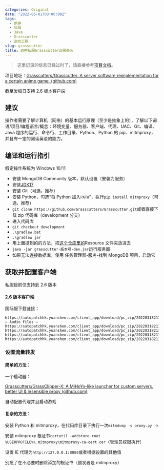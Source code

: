 ```yaml
---
categories: Original
date: "2022-05-01T00:00:00Z"
tags:
  - 原神
  - 私服
  - Java
  - Grasscutter
  - 逆向工程
slug: grasscutter
title: 原神私服Grasscutter部署备忘
---
```


> 这里记录的信息已经过时了，请直接参考[项目文档](https://github.com/Grasscutters/Grasscutter)。

项目地址：[Grasscutters/Grasscutter: A server software reimplementation for a certain anime game. (github.com)](https://github.com/Grasscutters/Grasscutter)

截至发稿日支持 2.6 版本客户端

## 建议

操作者需要了解计算机（网络）的基本运行原理（至少是抽象上的），了解以下词语/项目/编程语言/概念：环境变量、服务器、客户端、代理、UAC、Git、编译、Java 程序的运行、命令行、工作目录、Python、Python 的 pip、mitmproxy，并且有一定的阅读英语的能力。

## 编译和运行指引

假定操作系统为 Windows 10/11

- 安装 MongoDB Community 版本，默认设置（安装为服务）
- 安装[JDK17](https://www.oracle.com/java/technologies/javase/jdk17-archive-downloads.html)
- 安装 Git（可选，推荐）
- 安装 Python，勾选“将 Python 加入`PATH`”，执行`pip install mitmproxy`（可选，推荐）
- `git clone https://github.com/Grasscutters/Grasscutter.git`或者直接下载 zip 代码库（development 分支）
- 进入代码库
- `git checkout development`
- `.\gradlew.bat`
- `.\gradlew jar`
- 用上面提到的的方法，把[这个仓库里的](https://github.com/Koko-boya/Grasscutter_Resources)Resource 文件夹放进去
- `java -jar grasscutter-版本号-dev.jar`运行服务器
- 如果无法连接数据库，使用 任务管理器-服务-找到 MongoDB 项目，启动它

## 获取并配置客户端

私服目前仅支持到 2.6 版本

#### 2.6 版本客户端

国际服下载链接：

```
https://autopatchhk.yuanshen.com/client_app/download/pc_zip/20220318211020_aWEQCaw5ZERt54rm/GenshinImpact_2.6.0.zip
— Audio files —
https://autopatchhk.yuanshen.com/client_app/download/pc_zip/20220318211020_aWEQCaw5ZERt54rm/Audio_Chinese_2.6.0.zip
https://autopatchhk.yuanshen.com/client_app/download/pc_zip/20220318211020_aWEQCaw5ZERt54rm/Audio_English(US)_2.6.0.zip
https://autopatchhk.yuanshen.com/client_app/download/pc_zip/20220318211020_aWEQCaw5ZERt54rm/Audio_Japanese_2.6.0.zip
https://autopatchhk.yuanshen.com/client_app/download/pc_zip/20220318211020_aWEQCaw5ZERt54rm/Audio_Korean_2.6.0.zip
```

### 设置流量转发

#### 简单的方法：

一个启动器：

[Grasscutters/GrassClipper-X: A MiHoYo-like launcher for custom servers, better UI & insensible proxy (github.com)](https://github.com/Grasscutters/GrassClipper-X)

自动配置代理并且启动游戏

#### 复杂的方法：

安装 Python 和 mitmproxy，在代码库目录下执行一次`mitmdump -s proxy.py -k`

安装 mitmproxy 根证书`certutil -addstore root %USERPROFILE%\.mitmproxy\mitmproxy-ca-cert.cer`（管理员权限执行）

设置 IE 代理为`http://127.0.0.1:8080`或者根据设置的其他值

别忘了在不必要时删除添加的根证书（颁发者是 mitmproxy）

